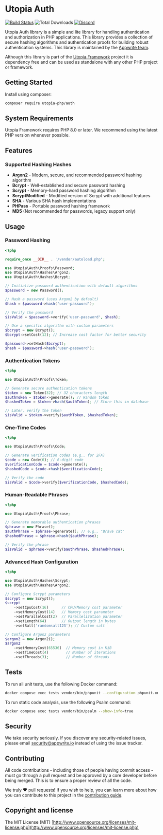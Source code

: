 # Utopia Auth

[![Build Status](https://travis-ci.org/utopia-php/auth.svg?branch=master)](https://travis-ci.org/utopia-php/auth)
![Total Downloads](https://img.shields.io/packagist/dt/utopia-php/auth.svg)
[![Discord](https://img.shields.io/discord/564160730845151244?label=discord)](https://appwrite.io/discord)

Utopia Auth library is a simple and lite library for handling authentication and authorization in PHP applications. This library provides a collection of secure hashing algorithms and authentication proofs for building robust authentication systems. This library is maintained by the [Appwrite team](https://appwrite.io).

Although this library is part of the [Utopia Framework](https://github.com/utopia-php/framework) project it is dependency free and can be used as standalone with any other PHP project or framework.

## Getting Started

Install using composer:
```bash
composer require utopia-php/auth
```

## System Requirements

Utopia Framework requires PHP 8.0 or later. We recommend using the latest PHP version whenever possible.

## Features

### Supported Hashing Hashes

- **Argon2** - Modern, secure, and recommended password hashing algorithm
- **Bcrypt** - Well-established and secure password hashing
- **Scrypt** - Memory-hard password hashing algorithm
- **ScryptModified** - Modified version of Scrypt with additional features
- **SHA** - Various SHA hash implementations
- **PHPass** - Portable password hashing framework
- **MD5** (Not recommended for passwords, legacy support only)

## Usage

### Password Hashing

```php
<?php

require_once __DIR__ . '/vendor/autoload.php';

use Utopia\Auth\Proofs\Password;
use Utopia\Auth\Hashes\Argon2;
use Utopia\Auth\Hashes\Bcrypt;

// Initialize password authentication with default algorithms
$password = new Password();

// Hash a password (uses Argon2 by default)
$hash = $password->hash('user-password');

// Verify the password
$isValid = $password->verify('user-password', $hash);

// Use a specific algorithm with custom parameters
$bcrypt = new Bcrypt();
$bcrypt->setCost(12); // Increase cost factor for better security

$password->setHash($bcrypt);
$hash = $password->hash('user-password');
```

### Authentication Tokens

```php
<?php

use Utopia\Auth\Proofs\Token;

// Generate secure authentication tokens
$token = new Token(32); // 32 characters length
$authToken = $token->generate(); // Random token
$hashedToken = $token->hash($authToken); // Store this in database

// Later, verify the token
$isValid = $token->verify($authToken, $hashedToken);
```

### One-Time Codes

```php
<?php

use Utopia\Auth\Proofs\Code;

// Generate verification codes (e.g., for 2FA)
$code = new Code(6); // 6-digit code
$verificationCode = $code->generate();
$hashedCode = $code->hash($verificationCode);

// Verify the code
$isValid = $code->verify($verificationCode, $hashedCode);
```

### Human-Readable Phrases

```php
<?php

use Utopia\Auth\Proofs\Phrase;

// Generate memorable authentication phrases
$phrase = new Phrase();
$authPhrase = $phrase->generate(); // e.g., "Brave cat"
$hashedPhrase = $phrase->hash($authPhrase);

// Verify the phrase
$isValid = $phrase->verify($authPhrase, $hashedPhrase);
```

### Advanced Hash Configuration

```php
<?php

use Utopia\Auth\Hashes\Scrypt;
use Utopia\Auth\Hashes\Argon2;

// Configure Scrypt parameters
$scrypt = new Scrypt();
$scrypt
    ->setCpuCost(16)      // CPU/Memory cost parameter
    ->setMemoryCost(14)   // Memory cost parameter
    ->setParallelCost(2)  // Parallelization parameter
    ->setLength(64)       // Output length in bytes
    ->setSalt('randomsalt123'); // Custom salt

// Configure Argon2 parameters
$argon2 = new Argon2();
$argon2
    ->setMemoryCost(65536)  // Memory cost in KiB
    ->setTimeCost(4)        // Number of iterations
    ->setThreads(3);        // Number of threads
```

## Tests

To run all unit tests, use the following Docker command:

```bash
docker compose exec tests vendor/bin/phpunit --configuration phpunit.xml tests
```

To run static code analysis, use the following Psalm command:

```bash
docker compose exec tests vendor/bin/psalm --show-info=true
```

## Security

We take security seriously. If you discover any security-related issues, please email security@appwrite.io instead of using the issue tracker.

## Contributing

All code contributions - including those of people having commit access - must go through a pull request and be approved by a core developer before being merged. This is to ensure a proper review of all the code.

We truly ❤️ pull requests! If you wish to help, you can learn more about how you can contribute to this project in the [contribution guide](CONTRIBUTING.md).

## Copyright and license

The MIT License (MIT) [http://www.opensource.org/licenses/mit-license.php](http://www.opensource.org/licenses/mit-license.php) 